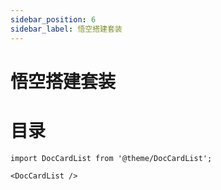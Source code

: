 ```yaml
---
sidebar_position: 6
sidebar_label: 悟空搭建套装
---
```


# 悟空搭建套装

# 目录

<cardbox>
  <card
    href="./wonder-building-kit-case-01.md/"
    title="三轮小摩托"
    description=""
    img={'https://wiki-media-ef.oss-cn-hongkong.aliyuncs.com/docs/microbit/building-blocks/wonder-building-kit/images/case-01-01.png'}
  />
</cardbox>

```mdx-code-block
import DocCardList from '@theme/DocCardList';

<DocCardList />
```
